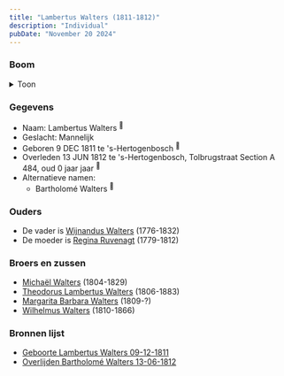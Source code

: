 ```yaml
---
title: "Lambertus Walters (1811-1812)"
description: "Individual"
pubDate: "November 20 2024"
---
```


### Boom
<details><summary>Toon</summary>

![test](https://www.plantuml.com/plantuml/svg/XP9TJy8m58Rl-ojEuC8haesXKq8GmIrgr1Zyu99qst5KkfRqT1f2-EzsCCL4XQisv-Czp-dR0LbkR5b8HdEX5jpm0XAUpdEZIvMDjDG6hE6AN0gLPJEH8QJ2f1AtTomMTWa55WaQseR8ea5jbmjaFrHJoObWnG1Wg4s6vcacqhb2ebwlu4Br-n2mDMD7yB0PHMpRqPY8DyLLLX9Ck7JIr01ESErvlkS3DACWFew7JdZrAb1cQ-Xr4vuifucsLcAt3tu8Dy-txWXFuFn75SrBAQTEUPeQJPHenrALT-0nUW3_D6Z34RMkq5YTeqeqfJF7LqEDCHUAmxXyHyLpkqDgEwHu60LHi1SfF8CNL58VvcbtuEvYx7ZyVJozxWTccL1vfTw6E1gw3g-puOezptFBDAN8PtQ9KkeFnxPczHEsMdK5gnVO1UfE5wXIeS--njtooc_xXoUX3zz-7lRc32wZKRMR_tktmqu5pjZxVr-63T3zca9-0W00)
</details>

### Gegevens
- Naam: Lambertus Walters <sup><a href="../s00294/" style="text-decoration:none" title="Geboorte Lambertus Walters 09-12-1811">:link:</a></sup>
- Geslacht: Mannelijk
- Geboren 9 DEC 1811 te 's-Hertogenbosch <sup><a href="../s00294/" style="text-decoration:none" title="Geboorte Lambertus Walters 09-12-1811">:link:</a></sup>
- Overleden 13 JUN 1812 te 's-Hertogenbosch, Tolbrugstraat Section A 484, oud 0 jaar jaar <sup><a href="../s00172/" style="text-decoration:none" title="Overlijden Bartholomé Walters 13-06-1812">:link:</a></sup>
- Alternatieve namen:
  - Bartholomé Walters <sup><a href="../s00172/" style="text-decoration:none" title="Overlijden Bartholomé Walters 13-06-1812">:link:</a></sup>

### Ouders
- De vader is [Wijnandus Walters](../i00101/) (1776-1832)
- De moeder is [Regina Ruvenagt](../i00102/) (1779-1812)

### Broers en zussen
- [Michaël Walters](../i00125/) (1804-1829)
- [Theodorus Lambertus Walters](../i00088/) (1806-1883)
- [Margarita Barbara Walters](../i00126/) (1809-?)
- [Wilhelmus Walters](../i00127/) (1810-1866)

### Bronnen lijst
- [Geboorte Lambertus Walters 09-12-1811](../s00294/)
- [Overlijden Bartholomé Walters 13-06-1812](../s00172/)